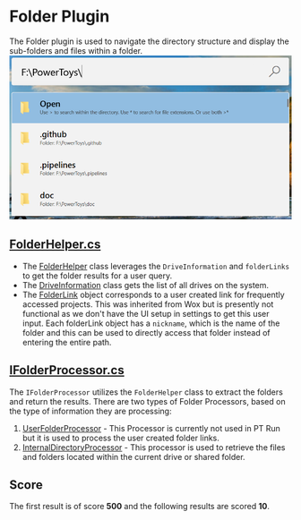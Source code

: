 # Folder Plugin

The Folder plugin is used to navigate the directory structure and display the sub-folders and files within a folder.
![Image of Folder plugin](/doc/images/launcher/plugins/folder.png)

## [FolderHelper.cs](src/modules/launcher/Plugins/Microsoft.Plugin.Folder/Sources/Path/FolderHelper.cs)

- The [FolderHelper](src/modules/launcher/Plugins/Microsoft.Plugin.Folder/Sources/Path/FolderHelper.cs) class leverages the `DriveInformation` and `folderLinks` to get the folder results for a user query.
- The [DriveInformation](src/modules/launcher/Plugins/Microsoft.Plugin.Folder/Sources/Path/DriveInformation.cs) class gets the list of all drives on the system.
- The [FolderLink](src/modules/launcher/Plugins/Microsoft.Plugin.Folder/Sources/FolderLink.cs) object corresponds to a user created link for frequently accessed projects. This was inherited from Wox but is presently not functional as we don't have the UI setup in settings to get this user input. Each folderLink object has a `nickname`, which is the name of the folder and this can be used to directly access that folder instead of entering the entire path.

## [IFolderProcessor.cs](src/modules/launcher/Plugins/Microsoft.Plugin.Folder/Sources/IFolderProcessor.cs)

The `IFolderProcessor` utilizes the `FolderHelper` class to extract the folders and return the results.
There are two types of Folder Processors, based on the type of information they are processing:

1. [UserFolderProcessor](src/modules/launcher/Plugins/Microsoft.Plugin.Folder/UserFolderProcessor.cs) - This Processor is currently not used in PT Run but it is used to process the user created folder links.
2. [InternalDirectoryProcessor](src/modules/launcher/Plugins/Microsoft.Plugin.Folder/InternalDirectoryProcessor.cs) - This processor is used to retrieve the files and folders located within the current drive or shared folder.

## Score

The first result is of score **500** and the following results are scored **10**.
